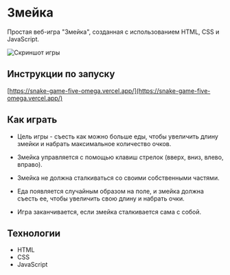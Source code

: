 # Змейка

Простая веб-игра "Змейка", созданная с использованием HTML, CSS и JavaScript.

![Скриншот игры](https://github.com/toqsukr/SnakeGame/assets/72607622/18cb5b1e-51fc-4dd5-a7d8-a9eacdfb7e15)

## Инструкции по запуску

[https://snake-game-five-omega.vercel.app/](https://snake-game-five-omega.vercel.app/)

## Как играть

- Цель игры - съесть как можно больше еды, чтобы увеличить длину змейки и набрать максимальное количество очков.

- Змейка управляется с помощью клавиш стрелок (вверх, вниз, влево, вправо).

- Змейка не должна сталкиваться со своими собственными частями.

- Еда появляется случайным образом на поле, и змейка должна съесть ее, чтобы увеличить свою длину и набрать очки.

- Игра заканчивается, если змейка сталкивается сама с собой.

## Технологии

- HTML
- CSS
- JavaScript
